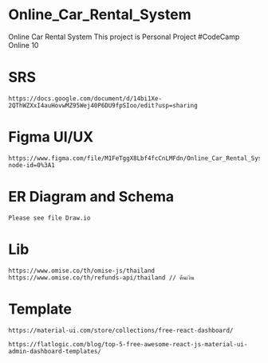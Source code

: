 # Online_Car_Rental_System
Online Car Rental System This project is Personal Project #CodeCamp Online 10


# SRS
```
https://docs.google.com/document/d/14bi1Xe-2QThWZXxI4auHovwMZ95Wej40P6DU9fpSIoo/edit?usp=sharing
```

# Figma UI/UX
```
https://www.figma.com/file/M1FeTggX8Lbf4fcCnLMFdn/Online_Car_Rental_System?node-id=0%3A1
```

# ER Diagram and Schema
```
Please see file Draw.io
```

# Lib
```
https://www.omise.co/th/omise-js/thailand
https://www.omise.co/th/refunds-api/thailand // คืนเงิน
```

# Template
```
https://material-ui.com/store/collections/free-react-dashboard/
```

```
https://flatlogic.com/blog/top-5-free-awesome-react-js-material-ui-admin-dashboard-templates/
```
